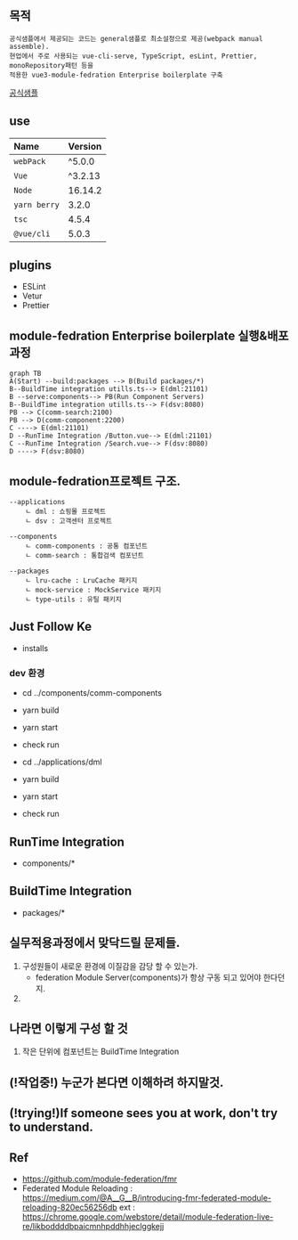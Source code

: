 
## 목적
```
공식샘플에서 제공되는 코드는 general샘플로 최소설정으로 제공(webpack manual assemble).
현업에서 주로 사용되는 vue-cli-serve, TypeScript, esLint, Prettier, monoRepository패턴 등을
적용한 vue3-module-fedration Enterprise boilerplate 구축
```
[공식샘플](https://github.com/module-federation/module-federation-examples)



## use
Name         | Version    |
:------      | :------    |
`webPack`    | ^5.0.0     | 
`Vue`        | ^3.2.13    | 
`Node`       | 16.14.2    |   
`yarn berry` | 3.2.0      |  
`tsc`        | 4.5.4      |
`@vue/cli`   | 5.0.3      |

## plugins
- ESLint
- Vetur
- Prettier


## module-fedration Enterprise boilerplate 실행&배포과정
```mermaid
graph TB
A(Start) --build:packages --> B(Build packages/*) 
B--BuildTime integration utills.ts--> E(dml:21101)
B --serve:components--> PB(Run Component Servers)
B--BuildTime integration utills.ts--> F(dsv:8080)
PB --> C(comm-search:2100) 
PB --> D(comm-component:2200) 
C ----> E(dml:21101)
D --RunTime Integration /Button.vue--> E(dml:21101)
C --RunTime Integration /Search.vue--> F(dsv:8080)
D ----> F(dsv:8080)
```


 ## module-fedration프로젝트 구조.
~~~
--applications
    ㄴ dml : 쇼핑몰 프로젝트
    ㄴ dsv : 고객센터 프로젝트

--components
    ㄴ comm-components : 공통 컴포넌트
    ㄴ comm-search : 통합검색 컴포넌트

--packages
    ㄴ lru-cache : LruCache 패키지
    ㄴ mock-service : MockService 패키지
    ㄴ type-utils : 유틸 패키지
~~~


## Just Follow Ke
  - installs
 ### dev 환경
  -  cd ../components/comm-components
  - yarn build
  - yarn start
  - check run 

  -  cd ../applications/dml 
  - yarn build
  - yarn start 
  - check run 



## RunTime Integration
 - components/*

## BuildTime Integration
 - packages/*



## 실무적용과정에서 맞닥드릴 문제들.
 1. 구성원들이 새로운 환경에 이질감을 감당 할 수 있는가.
    - federation Module Server(components)가 항상 구동 되고 있어야 한다던지.
 2. 


 ## 나라면 이렇게 구성 할 것
  1. 작은 단위에 컴포넌트는 BuildTime Integration


## (!작업중!) 누군가 본다면 이해하려 하지말것.
## (!trying!)If someone sees you at work, don't try to understand.



## Ref
 - https://github.com/module-federation/fmr
 - Federated Module Reloading : https://medium.com/@A__G__B/introducing-fmr-federated-module-reloading-820ec56256db
   ext : https://chrome.google.com/webstore/detail/module-federation-live-re/likboddddbpaicmnhpddhhjeclggkejj